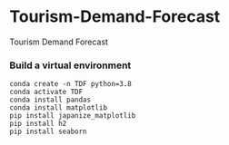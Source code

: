 # Tourism-Demand-Forecast
Tourism Demand Forecast

### Build a virtual environment
```
conda create -n TDF python=3.8
conda activate TDF
conda install pandas
conda install matplotlib
pip install japanize_matplotlib
pip install h2
pip install seaborn
```



